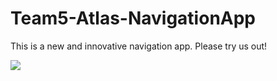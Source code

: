# Team5-Atlas-NavigationApp

This is a new and innovative navigation app. Please try us out!

![]([https://stock.adobe.com/search?k=hiking+woman&asset_id=225104208](https://as1.ftcdn.net/v2/jpg/02/25/10/42/1000_F_225104208_3MQPIzkBEqJUkzAu2LqBu0HS04RbaSYU.jpg)https://as1.ftcdn.net/v2/jpg/02/25/10/42/1000_F_225104208_3MQPIzkBEqJUkzAu2LqBu0HS04RbaSYU.jpg)
